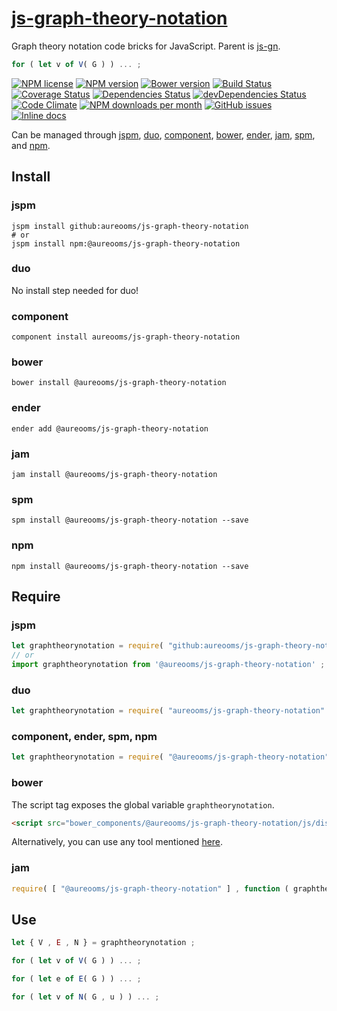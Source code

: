 [js-graph-theory-notation](http://aureooms.github.io/js-graph-theory-notation)
==

Graph theory notation code bricks for JavaScript. Parent is
[js-gn](https://github.com/aureooms/js-gn).

```js
for ( let v of V( G ) ) ... ;
```

[![NPM license](https://img.shields.io/npm/l/@aureooms/js-graph-theory-notation.svg?style=flat)](https://raw.githubusercontent.com/aureooms/js-graph-theory-notation/master/LICENSE)
[![NPM version](https://img.shields.io/npm/v/@aureooms/js-graph-theory-notation.svg?style=flat)](https://www.npmjs.org/package/@aureooms/js-graph-theory-notation)
[![Bower version](https://img.shields.io/bower/v/@aureooms/js-graph-theory-notation.svg?style=flat)](http://bower.io/search/?q=@aureooms/js-graph-theory-notation)
[![Build Status](https://img.shields.io/travis/aureooms/js-graph-theory-notation.svg?style=flat)](https://travis-ci.org/aureooms/js-graph-theory-notation)
[![Coverage Status](https://img.shields.io/coveralls/aureooms/js-graph-theory-notation.svg?style=flat)](https://coveralls.io/r/aureooms/js-graph-theory-notation)
[![Dependencies Status](https://img.shields.io/david/aureooms/js-graph-theory-notation.svg?style=flat)](https://david-dm.org/aureooms/js-graph-theory-notation#info=dependencies)
[![devDependencies Status](https://img.shields.io/david/dev/aureooms/js-graph-theory-notation.svg?style=flat)](https://david-dm.org/aureooms/js-graph-theory-notation#info=devDependencies)
[![Code Climate](https://img.shields.io/codeclimate/github/aureooms/js-graph-theory-notation.svg?style=flat)](https://codeclimate.com/github/aureooms/js-graph-theory-notation)
[![NPM downloads per month](https://img.shields.io/npm/dm/@aureooms/js-graph-theory-notation.svg?style=flat)](https://www.npmjs.org/package/@aureooms/js-graph-theory-notation)
[![GitHub issues](https://img.shields.io/github/issues/aureooms/js-graph-theory-notation.svg?style=flat)](https://github.com/aureooms/js-graph-theory-notation/issues)
[![Inline docs](http://inch-ci.org/github/aureooms/js-graph-theory-notation.svg?branch=master&style=shields)](http://inch-ci.org/github/aureooms/js-graph-theory-notation)

Can be managed through [jspm](https://github.com/jspm/jspm-cli),
[duo](https://github.com/duojs/duo),
[component](https://github.com/componentjs/component),
[bower](https://github.com/bower/bower),
[ender](https://github.com/ender-js/Ender),
[jam](https://github.com/caolan/jam),
[spm](https://github.com/spmjs/spm),
and [npm](https://github.com/npm/npm).

## Install

### jspm
```terminal
jspm install github:aureooms/js-graph-theory-notation
# or
jspm install npm:@aureooms/js-graph-theory-notation
```
### duo
No install step needed for duo!

### component
```terminal
component install aureooms/js-graph-theory-notation
```

### bower
```terminal
bower install @aureooms/js-graph-theory-notation
```

### ender
```terminal
ender add @aureooms/js-graph-theory-notation
```

### jam
```terminal
jam install @aureooms/js-graph-theory-notation
```

### spm
```terminal
spm install @aureooms/js-graph-theory-notation --save
```

### npm
```terminal
npm install @aureooms/js-graph-theory-notation --save
```

## Require
### jspm
```js
let graphtheorynotation = require( "github:aureooms/js-graph-theory-notation" ) ;
// or
import graphtheorynotation from '@aureooms/js-graph-theory-notation' ;
```
### duo
```js
let graphtheorynotation = require( "aureooms/js-graph-theory-notation" ) ;
```

### component, ender, spm, npm
```js
let graphtheorynotation = require( "@aureooms/js-graph-theory-notation" ) ;
```

### bower
The script tag exposes the global variable `graphtheorynotation`.
```html
<script src="bower_components/@aureooms/js-graph-theory-notation/js/dist/graph-theory-notation.min.js"></script>
```
Alternatively, you can use any tool mentioned [here](http://bower.io/docs/tools/).

### jam
```js
require( [ "@aureooms/js-graph-theory-notation" ] , function ( graphtheorynotation ) { ... } ) ;
```


## Use

```js
let { V , E , N } = graphtheorynotation ;

for ( let v of V( G ) ) ... ;

for ( let e of E( G ) ) ... ;

for ( let v of N( G , u ) ) ... ;
```

